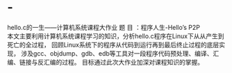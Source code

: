 # -
hello.c的一生——计算机系统课程大作业
题     目  ：程序人生-Hello’s P2P	 
本文主要利用计算机系统课程学习的知识，分析hello.c程序在Linux下从从产生到死亡的全过程，
回顾Linux系统下的程序从代码到运行再到最后终止过程的底层实现，
涉及gcc、objdump、gdb、edb等工具对一段程序代码预处理、编译、汇编、链接与反汇编的过程。
目标通过此次大作业加深对课程知识的掌握。
